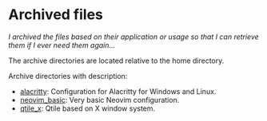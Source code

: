 # Archived files

_I archived the files based on their application or usage so that I can retrieve them if I ever need them again..._

The archive directories are located relative to the home directory.

Archive directories with description:

- [alacritty](./alacritty): Configuration for Alacritty for Windows and Linux.
- [neovim_basic](./neovim_basic): Very basic Neovim configuration.
- [qtile_x](./qtile_x): Qtile based on X window system.
